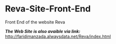 # Reva-Site-Front-End


Front End of the website Reva


***The Web Site is also avaible via link:***  
     http://faridimanzada.alwaysdata.net/Reva/index.html

